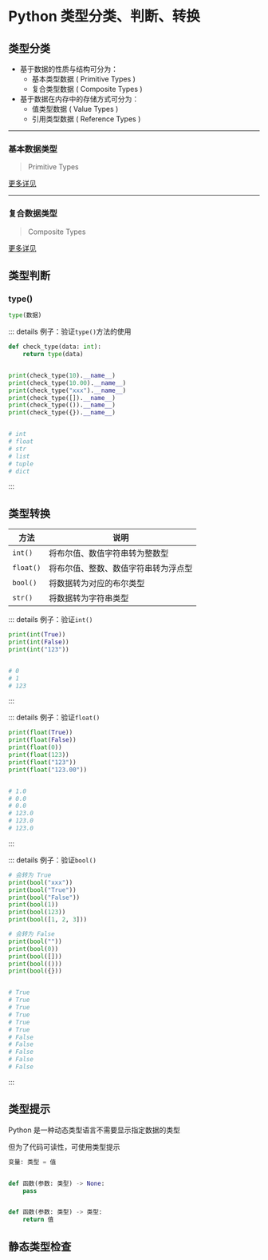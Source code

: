 # Python 类型分类、判断、转换

## 类型分类

- 基于数据的性质与结构可分为：
  - 基本类型数据 ( Primitive Types )
  - 复合类型数据 ( Composite Types )
- 基于数据在内存中的存储方式可分为：
  - 值类型数据 ( Value Types )
  - 引用类型数据 ( Reference Types )

---

### 基本数据类型

> Primitive Types

[更多详见](./primitive-data-types.md)

---

### 复合数据类型

> Composite Types

[更多详见](./composite-data-types.md)

## 类型判断

### type()

```py
type(数据)
```

::: details 例子：验证`type()`方法的使用

```py
def check_type(data: int):
    return type(data)


print(check_type(10).__name__)
print(check_type(10.00).__name__)
print(check_type("xxx").__name__)
print(check_type([]).__name__)
print(check_type(()).__name__)
print(check_type({}).__name__)


# int
# float
# str
# list
# tuple
# dict
```

:::

## 类型转换

| 方法      | 说明                                 |
| --------- | ------------------------------------ |
| `int()`   | 将布尔值、数值字符串转为整数型       |
| `float()` | 将布尔值、整数、数值字符串转为浮点型 |
| `bool()`  | 将数据转为对应的布尔类型             |
| `str()`   | 将数据转为字符串类型                 |

::: details 例子：验证`int()`

```py
print(int(True))
print(int(False))
print(int("123"))


# 0
# 1
# 123
```

:::

::: details 例子：验证`float()`

```py
print(float(True))
print(float(False))
print(float(0))
print(float(123))
print(float("123"))
print(float("123.00"))


# 1.0
# 0.0
# 0.0
# 123.0
# 123.0
# 123.0
```

:::

::: details 例子：验证`bool()`

```py
# 会转为 True
print(bool("xxx"))
print(bool("True"))
print(bool("False"))
print(bool(1))
print(bool(123))
print(bool([1, 2, 3]))

# 会转为 False
print(bool(""))
print(bool(0))
print(bool([]))
print(bool(()))
print(bool({}))


# True
# True
# True
# True
# True
# True
# False
# False
# False
# False
# False
```

:::

## 类型提示

Python 是一种动态类型语言不需要显示指定数据的类型

但为了代码可读性，可使用类型提示

```py
变量: 类型 = 值


def 函数(参数: 类型) -> None:
    pass


def 函数(参数: 类型) -> 类型:
    return 值
```

## 静态类型检查
